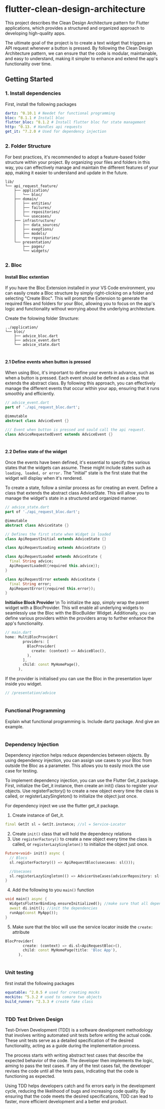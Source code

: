 # flutter-clean-design-architecture

This project describes the Clean Design Architecture pattern for Flutter applications, which provides a structured and organized approach to developing high-quality apps.

The ultimate goal of the project is to create a text widget that triggers an API request whenever a button is pressed. By following the Clean Design Architecture pattern, we can ensure that the code is modular, maintainable, and easy to understand, making it simpler to enhance and extend the app's functionality over time.

## Getting Started

### 1. Install dependencies
First, install the following packages
```yaml
dartz: ^0.10.1 # Needet for functional programming
bloc: ^8.1.1 # Install bloc
flutter_bloc: ^8.1.2 # Install flutter bloc for state management
http: ^0.13. # Handles api requests
get_it: ^7.2.0 # Used for dependency injection
```
##
### 2. Folder Structure
For best practices, it's recommended to adopt a feature-based folder structure within your project. By organizing your files and folders in this way, you can effectively manage and maintain the different features of your app, making it easier to understand and update in the future.

```shell
lib/
└── api_request_feature/
    ├── application/
    │   └── bloc/
    ├── domain/ 
    │   ├── entities/
    │   ├── failures/
    │   ├── repositories/
    │   └── usecases/
    ├── infrastructure/
    │   ├── data_sources/
    │   ├── exeptions/
    │   ├── models/
    │   └── repositories/
    └── presentation/
        ├── pages/
        └── widgets/
```
##
### 2. Bloc
#### Install Bloc extention
If you have the Bloc Extension installed in your VS Code environment, you can easily create a Bloc structure by simply right-clicking on a folder and selecting "Create Bloc". This will prompt the Extension to generate the required files and folders for your Bloc, allowing you to focus on the app's logic and functionality without worrying about the underlying architecture.

Create the folowing folder Structure:

```shell
../application/
└── bloc/
    ├── advice_bloc.dart
    ├── advice_event.dart
    └── advice_state.dart
```
#
#### 2.1 Define events when button is pressed
When using Bloc, it's important to define your events in advance, such as when a button is pressed. Each event should be defined as a class that extends the abstract class.
By following this approach, you can effectively manage the different events that occur within your app, ensuring that it runs smoothly and efficiently.

```dart
// advice_event.dart
part of './api_request_bloc.dart';

@immutable
abstract class AdviceEvent {}

/// Event when button is pressed and sould call the api request.
class AdviceRequestedEvent extends AdviceEvent {}
```
#
#### 2.2 Define state of the widget
Once the events have been defined, it's essential to specify the various states that the widgets can assume. These might include states such as ``loading, loaded, or error.`` The "initial" state is the first state that the widget will display when it's rendered.

To create a state, follow a similar process as for creating an event. Define a class that extends the abstract class AdviceState. This will allow you to manage the widget's state in a structured and organized manner.

```dart
// advice_state.dart
part of './api_request_bloc.dart';

@immutable
abstract class AdviceState {}

// Defines the first state when Widget is loaded
class ApiRequestInitial extends AdviceState {}

class ApiRequestLoading extends AdviceState {}

class ApiRequestLoaded extends AdviceState {
  final String advice;
  ApiRequestLoaded({required this.advice});
}

class ApiRequestError extends AdviceState {
  final String error;
  ApiRequestError({required this.error});
}
```

**Initialise Block Provider** \n
To initialize the app, simply wrap the parent widget with a BlocProvider. This will enable all underlying widgets to seamlessly use the Bloc with the BlocBuilder Widget. Additionally, you can define various providers within the providers array to further enhance the app's functionality.
```dart
// main.dart
home: MultiBlocProvider(
        providers: [
          BlocProvider(
            create: (context) => AdviceBloc(),
          ),
        ],
        child: const MyHomePage(),
      ),
```

If the provider is initialised you can use the Bloc in the presentation layer inside you widget.
```dart
// /presentation/advice
```
#
### Functional Programming

Explain what functional programming is. Include dartz package. And give an example.

#
### Dependency Injection
Dependency injection helps reduce dependencies between objects. By using dependency injection, you can assign use cases to your Bloc from outside the Bloc as a parameter. This allows you to easily mock the use case for testing.

To implement dependency injection, you can use the Flutter Get_it package. First, initialize the Get_it instance, then create an init() class to register your objects. Use registerFactory() to create a new object every time the class is called, or registerLazySingleton() to initialize the object just once.

For dependency inject we use the flutter get_it package.
1. Create instance of Get_it.
```dart
final GetIt sl = GetIt.instance; //sl = Service-Locator
```
2. Create ``init()`` class that will hold the dependency relations
3. Use ``registerFactory()`` to create a new object every time the class is called, or ``registerLazySingleton()`` to initialize the object just once.
```dart
Future<void> init() async {
  // Blocs
  sl.registerFactory(() => ApiRequestBloc(usecases: sl()));

  //Usecases
  sl.registerLazySingleton(() => AdvicerUseCases(advicerRepository: sl()));
}
```

4. Add the following to you ``main()`` function
```dart
void main() async {
  WidgetsFlutterBinding.ensureInitialized(); //make sure that all dependencies are initialised before app 
  await di.init(); //init the dependencies
  runApp(const MyApp());
}
```

5. Make sure that the bloc will use the service locator inside the ``create:`` attribute
```dart
BlocProvider(
        create: (context) => di.sl<ApiRequestBloc>(),
        child: const MyHomePage(title: 'Bloc App'),
      ),
```
#
### Unit testing
first install the following packages
```yaml
equatable: ^2.0.5 # used for creating mocks
mockito: ^5.3.2 # used to comare two objects
build_runner: ^2.3.3 # create fake class
```

#
### TDD Test Driven Design
Test-Driven Development (TDD) is a software development methodology that involves writing automated unit tests before writing the actual code. These unit tests serve as a detailed specification of the desired functionality, acting as a guide during the implementation process.

The process starts with writing abstract test cases that describe the expected behavior of the code. The developer then implements the logic, aiming to pass the test cases. If any of the test cases fail, the developer revises the code until all the tests pass, indicating that the code is functioning as expected.

Using TDD helps developers catch and fix errors early in the development cycle, reducing the likelihood of bugs and increasing code quality. By ensuring that the code meets the desired specifications, TDD can lead to faster, more efficient development and a better end product.
